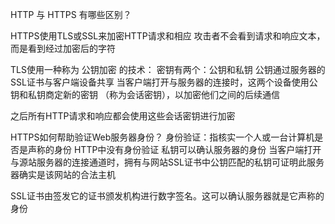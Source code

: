 HTTP 与 HTTPS 有哪些区别？

HTTPS使用TLS或SSL来加密HTTP请求和相应
攻击者不会看到请求和响应文本，而是看到经过加密后的字符

TLS使用一种称为 公钥加密 的技术：
密钥有两个：公钥和私钥
公钥通过服务器的SSL证书与客户端设备共享
当客户端打开与服务器的连接时，这两个设备使用公钥和私钥商定新的密钥 （称为会话密钥），以加密他们之间的后续通信

之后所有HTTP请求和响应都会使用这些会话密钥进行加密

HTTPS如何帮助验证Web服务器身份？
身份验证：指核实一个人或一台计算机是否是声称的身份
HTTP中没有身份验证
私钥可以确认服务器的身份
当客户端打开与源站服务器的连接通道时，拥有与网站SSL证书中公钥匹配的私钥可证明此服务器确实是该网站的合法主机

SSL证书由签发它的证书颁发机构进行数字签名。这可以确认服务器就是它声称的身份
